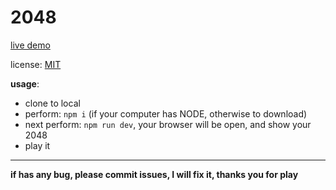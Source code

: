 # 2048

[live demo](https://a13821190779.github.io/2048/index.html '2048')


license: [MIT](https://github.com/thomaspark/bootswatch/blob/gh-pages/LICENSE 'MIT')


**usage**:

- clone to local
- perform: ```npm i``` (if your computer has NODE, otherwise to download)
- next perform: ```npm run dev```, your browser will be open, and show your 2048
- play it

----------

**if has any bug, please commit issues, I will fix it, thanks you for play**

